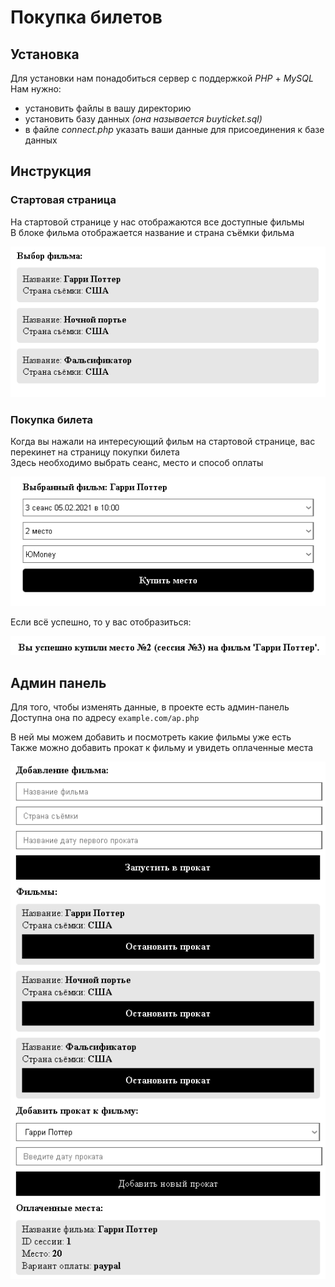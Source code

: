 # Покупка билетов

## Установка
Для установки нам понадобиться сервер с поддержкой *PHP* + *MySQL*  
Нам нужно:
* установить файлы в вашу директорию
* установить базу данных *(она называется buyticket.sql)*
* в файле *connect.php* указать ваши данные для присоединения к базе данных

## Инструкция
### Стартовая страница
На стартовой странице у нас отображаются все доступные фильмы  
В блоке фильма отображается название и страна съёмки фильма

![Стартовая страница](readme/bt1.PNG "Стартовая страница")

### Покупка билета
Когда вы нажали на интересующий фильм на стартовой странице, вас перекинет на страницу покупки билета  
Здесь необходимо выбрать сеанс, место и способ оплаты

![Покупка билета](readme/bt2.PNG "Покупка билета")

Если всё успешно, то у вас отобразиться:

![Билет куплен](readme/bt3.PNG "Билет куплен")

## Админ панель
Для того, чтобы изменять данные, в проекте есть админ-панель  
Доступна она по адресу `example.com/ap.php`

В ней мы можем добавить и посмотреть какие фильмы уже есть  
Также можно добавить прокат к фильму и увидеть оплаченные места

![Админ-панель](readme/bt4.PNG "Админ-панель")
